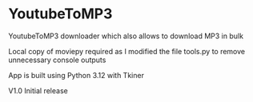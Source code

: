 # YoutubeToMP3
YoutubeToMP3 downloader which also allows to download MP3 in bulk

Local copy of moviepy required as I modified the file tools.py to remove unnecessary console outputs

App is built using Python 3.12 with Tkiner

V1.0
Initial release
